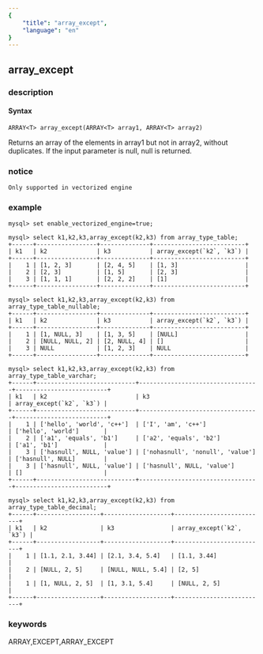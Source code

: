 ```yaml
---
{
    "title": "array_except",
    "language": "en"
}
---
```


<!--
Licensed to the Apache Software Foundation (ASF) under one
or more contributor license agreements.  See the NOTICE file
distributed with this work for additional information
regarding copyright ownership.  The ASF licenses this file
to you under the Apache License, Version 2.0 (the
"License"); you may not use this file except in compliance
with the License.  You may obtain a copy of the License at

  http://www.apache.org/licenses/LICENSE-2.0

Unless required by applicable law or agreed to in writing,
software distributed under the License is distributed on an
"AS IS" BASIS, WITHOUT WARRANTIES OR CONDITIONS OF ANY
KIND, either express or implied.  See the License for the
specific language governing permissions and limitations
under the License.
-->
<version since="1.2.0">

## array_except

### description

#### Syntax

```
ARRAY<T> array_except(ARRAY<T> array1, ARRAY<T> array2)
```

Returns an array of the elements in array1 but not in array2, without duplicates. If the input parameter is null, null is returned.

### notice

`Only supported in vectorized engine`

### example

```
mysql> set enable_vectorized_engine=true;

mysql> select k1,k2,k3,array_except(k2,k3) from array_type_table;
+------+-----------------+--------------+--------------------------+
| k1   | k2              | k3           | array_except(`k2`, `k3`) |
+------+-----------------+--------------+--------------------------+
|    1 | [1, 2, 3]       | [2, 4, 5]    | [1, 3]                   |
|    2 | [2, 3]          | [1, 5]       | [2, 3]                   |
|    3 | [1, 1, 1]       | [2, 2, 2]    | [1]                      |
+------+-----------------+--------------+--------------------------+

mysql> select k1,k2,k3,array_except(k2,k3) from array_type_table_nullable;
+------+-----------------+--------------+--------------------------+
| k1   | k2              | k3           | array_except(`k2`, `k3`) |
+------+-----------------+--------------+--------------------------+
|    1 | [1, NULL, 3]    | [1, 3, 5]    | [NULL]                   |
|    2 | [NULL, NULL, 2] | [2, NULL, 4] | []                       |
|    3 | NULL            | [1, 2, 3]    | NULL                     |
+------+-----------------+--------------+--------------------------+

mysql> select k1,k2,k3,array_except(k2,k3) from array_type_table_varchar;
+------+----------------------------+----------------------------------+--------------------------+
| k1   | k2                         | k3                               | array_except(`k2`, `k3`) |
+------+----------------------------+----------------------------------+--------------------------+
|    1 | ['hello', 'world', 'c++']  | ['I', 'am', 'c++']               | ['hello', 'world']       |
|    2 | ['a1', 'equals', 'b1']     | ['a2', 'equals', 'b2']           | ['a1', 'b1']             |
|    3 | ['hasnull', NULL, 'value'] | ['nohasnull', 'nonull', 'value'] | ['hasnull', NULL]        |
|    3 | ['hasnull', NULL, 'value'] | ['hasnull', NULL, 'value']       | []                       |
+------+----------------------------+----------------------------------+--------------------------+

mysql> select k1,k2,k3,array_except(k2,k3) from array_type_table_decimal;
+------+------------------+-------------------+--------------------------+
| k1   | k2               | k3                | array_except(`k2`, `k3`) |
+------+------------------+-------------------+--------------------------+
|    1 | [1.1, 2.1, 3.44] | [2.1, 3.4, 5.4]   | [1.1, 3.44]              |
|    2 | [NULL, 2, 5]     | [NULL, NULL, 5.4] | [2, 5]                   |
|    1 | [1, NULL, 2, 5]  | [1, 3.1, 5.4]     | [NULL, 2, 5]             |
+------+------------------+-------------------+--------------------------+

```

### keywords

ARRAY,EXCEPT,ARRAY_EXCEPT

</version>
